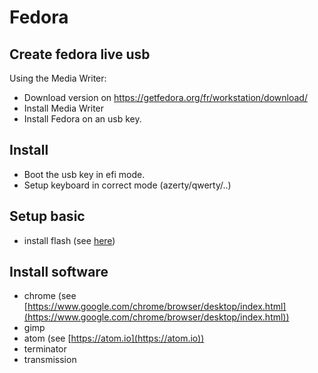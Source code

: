 # Fedora

## Create fedora live usb

Using the Media Writer:

* Download version on https://getfedora.org/fr/workstation/download/
* Install Media Writer
* Install Fedora on an usb key.

## Install 

* Boot the usb key in efi mode.
* Setup keyboard in correct mode (azerty/qwerty/..)

## Setup basic 

* install flash (see [here](http://doc.fedora-fr.org/wiki/Flash_:_installation_du_plugin_propri%C3%A9taire))

## Install software

* chrome (see [https://www.google.com/chrome/browser/desktop/index.html](https://www.google.com/chrome/browser/desktop/index.html))
* gimp
* atom (see [https://atom.io](https://atom.io)) 
* terminator
* transmission
